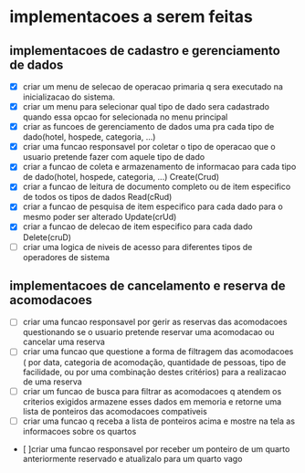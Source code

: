 # implementacoes a serem feitas

## implementacoes de cadastro e gerenciamento de dados

- [X] criar um menu de selecao de operacao primaria q sera executado na inicializacao do sistema.
- [X] criar um menu para selecionar qual tipo de dado sera cadastrado quando essa opcao for selecionada no menu principal
- [X] criar as funcoes de gerenciamento de dados uma pra cada tipo de dado(hotel, hospede, categoria, ...)
- [X] criar uma funcao responsavel por coletar o tipo de operacao que o usuario pretende fazer com aquele tipo de dado
- [X] criar a funcao de coleta e armazenamento de informacao para cada tipo de dado(hotel, hospede, categoria, ...) Create(Crud)
- [X] criar a funcao de leitura de documento completo ou de item especifico de todos os tipos de dados Read(cRud)
- [X] criar a funcao de pesquisa de item especifico para cada dado para o mesmo poder ser alterado Update(crUd)
- [X] criar a funcao de delecao de item especifico para cada dado Delete(cruD)
- [ ] criar uma logica de niveis de acesso para diferentes tipos de operadores de sistema

## implementacoes de cancelamento e reserva de acomodacoes

- [ ] criar uma funcao responsavel por gerir as reservas das acomodacoes questionando se o usuario pretende reservar uma acomodacao ou cancelar uma reserva
- [ ] criar uma funcao que questione a forma de filtragem das acomodacoes ( por data, categoria de acomodação, quantidade de pessoas, tipo de facilidade, ou por uma combinação destes critérios) para a realizacao de uma reserva
- [ ] criar um funcao de busca para filtrar as acomodacoes q atendem os criterios exigidos armazene esses dados em memoria e retorne uma lista de ponteiros das acomodacoes compativeis
- [ ] criar uma funcao q receba a lista de ponteiros acima e mostre na tela as informacoes sobre os quartos
- [ ]criar uma funcao responsavel por receber um ponteiro de um quarto anteriormente reservado e atualizalo para um quarto vago
